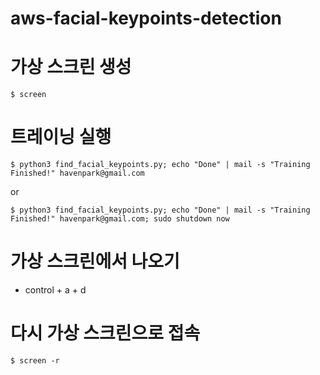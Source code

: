 # aws-facial-keypoints-detection

# 가상 스크린 생성
```shell
$ screen
```

# 트레이닝 실행
```shell
$ python3 find_facial_keypoints.py; echo "Done" | mail -s "Training Finished!" havenpark@gmail.com
```
or
```shell
$ python3 find_facial_keypoints.py; echo "Done" | mail -s "Training Finished!" havenpark@gmail.com; sudo shutdown now
```

# 가상 스크린에서 나오기
* control + a + d

# 다시 가상 스크린으로 접속
```shell
$ screen -r
```
